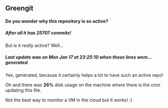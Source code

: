 ## Greengit

#### Do you wonder why this repository is so active?

##### After all it has 25707 commits!

But is it *really* active? Well...

##### Last update was on Mon Jan 17 at 23:25:10 when those lines were... generated

Yes, generated, because it certainly helps a lot to have such an active repo!

Oh and there was **26%** disk usage on the machine
where there is the cron updating this file.

Not the best way to monitor a VM in the cloud but it works! :)
